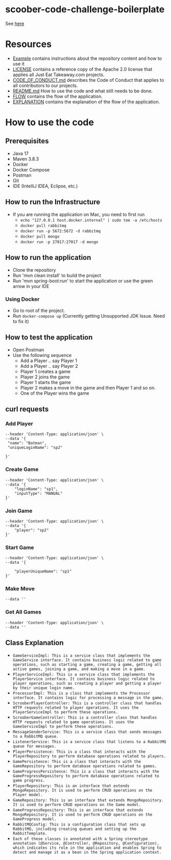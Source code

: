 # scoober-code-challenge-boilerplate

See [here](./example.md)

# Resources
- [Example](./example.md) contains instructions about the repository content and how to use it
- [LICENSE](./LICENSE) contains a reference copy of the Apache 2.0 license that applies all Just Eat Takeaway.com projects.
- [CODE_OF_CONDUCT.md](./CODE_OF_CONDUCT.md) describes the Code of Conduct that applies to all contributors to our projects.
- [README.md](./README.md) How to use the code and what still needs to be done.
- [FLOW](./Getting%20the%20Three%20Flow.png) contains the flow of the application.
- [EXPLANATION](./GettingTheThreeDemo.mov) contains the explanation of the flow of the application.

# How to use the code

## Prerequisites
- Java 17
- Maven 3.8.3
- Docker
- Docker Compose
- Postman
- Git
- IDE (IntelliJ IDEA, Eclipse, etc.)

## How to run the Infrastructure
- If you are running the application on Mac, you need to first run 
  - `echo "127.0.0.1 host.docker.internal" | sudo tee -a /etc/hosts`
  - `docker pull rabbitmq`
  - `docker run -p 5672:5672 -d rabbitmq`
  - `docker pull mongo`
  - `docker run -p 27017:27017 -d mongo`

## How to run the application
- Clone the repository
- Run 'mvn clean install' to build the project
- Run 'mvn spring-boot:run' to start the application or use the green arrow in your IDE

### Using Docker
- Go to root of the project.
- Run `docker-compose up` (Currently getting Unsupported JDK Issue. Need to fix it)


## How to test the application
- Open Postman
- Use the following sequence
  - Add a Player .. say Player 1
  - Add a Player .. say Player 2
  - Player 1 creates a game
  - Player 2 joins the game
  - Player 1 starts the game
  - Player 2 makes a move in the game and then Player 1 and so on.
  - One of the Player wins the game

## curl requests

### Add Player
```curl --location 'localhost:8080/player/create' \
--header 'Content-Type: application/json' \
--data '{
 "name": "Batman",
 "uniqueLoginName": "sp2"
    
}' 
```

### Create Game
```curl --location 'localhost:8080/game/create' \
--header 'Content-Type: application/json' \
--data '{
    "loginName": "sp1",
    "inputType": "MANUAL"
}'
```
### Join Game
```curl --location 'localhost:8080/joinGame/game/669e6a2edd602c78447542a1' \
--header 'Content-Type: application/json' \
--data '{
    "player": "sp2"
}'
```

### Start Game
```curl --location 'localhost:8080/start/game/669e6a2edd602c78447542a1?number=17' \
--header 'Content-Type: application/json' \
--data '{
    
    "playerUniqueName": "sp1"
}'
```

### Make Move
```curl --location 'localhost:8080/makeMove/game/669e6a2edd602c78447542a1/player/sp1?addNumber=1' \
--data ''
``` 

### Get All Games
```curl --location 'localhost:8080/getAllActiveGames' \
--header 'Content-Type: application/json' \
--data ''
```


## Class Explanation

- `GameServiceImpl: This is a service class that implements the GameService interface. It contains business logic related to game operations, such as starting a game, creating a game, getting all active games, joining a game, and making a move in a game.`  
- `PlayerServiceImpl: This is a service class that implements the PlayerService interface. It contains business logic related to player operations, such as creating a player and getting a player by their unique login name.`  
- `ProcessorImpl: This is a class that implements the Processor interface. It contains logic for processing a message in the game.`  
- `ScrooberPlayerController: This is a controller class that handles HTTP requests related to player operations. It uses the PlayerServiceImpl to perform these operations.`  
- `ScrooberGameController: This is a controller class that handles HTTP requests related to game operations. It uses the GameServiceImpl to perform these operations.`  
- `MessageSenderService: This is a service class that sends messages to a RabbitMQ queue.`  
- `ListenerService: This is a service class that listens to a RabbitMQ queue for messages.`  
- `PlayerPersistence: This is a class that interacts with the PlayerRepository to perform database operations related to players.`  
- `GamePersistence: This is a class that interacts with the GameRepository to perform database operations related to games.`  
- `GameProgressPersistence: This is a class that interacts with the GameProgressRepository to perform database operations related to game progress.`  
- `PlayerRepository: This is an interface that extends MongoRepository. It is used to perform CRUD operations on the Player model.`  
- `GameRepository: This is an interface that extends MongoRepository. It is used to perform CRUD operations on the Game model.`  
- `GameProgressRepository: This is an interface that extends MongoRepository. It is used to perform CRUD operations on the GameProgress model.`  
- `RabbitMQConfig: This is a configuration class that sets up RabbitMQ, including creating queues and setting up the RabbitTemplate.`  
- `Each of these classes is annotated with a Spring stereotype annotation (@Service, @Controller, @Repository, @Configuration), which indicates its role in the application and enables Spring to detect and manage it as a bean in the Spring application context.`